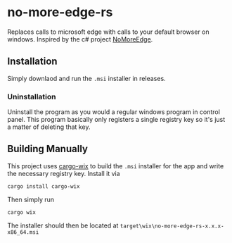 # no-more-edge-rs

Replaces calls to microsoft edge with calls to your default browser on windows. Inspired by the c# project [NoMoreEdge](https://github.com/HarshalKudale/NoMoreEdge).

## Installation

Simply downlaod and run the `.msi` installer in releases. 

### Uninstallation

Uninstall the program as you would a regular windows program in control
panel. This program basically only registers a single registry key so it's
just a matter of deleting that key.

## Building Manually

This project uses [cargo-wix](https://github.com/volks73/cargo-wix) to build the `.msi` installer for the app and write the necessary registry key. Install it via 

```shell
cargo install cargo-wix
```

Then simply run 

```shell
cargo wix
```

The installer should then be located at `target\wix\no-more-edge-rs-x.x.x-x86_64.msi`